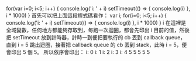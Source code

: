 for(var i=0; i<5; i++) {
  console.log('i: ' + i)
  setTimeout(() => {
    console.log(i)
  }, i * 1000)
}
首先可以把上面這段程式碼看作：
var i;
for(i=0; i<5; i++) {
  console.log('i: ' + i)
  setTimeout(() => {
    console.log(i)
  }, i * 1000)
}
i 在這裡是全域變數，任何地方都能夠存取到，每跑一次迴圈，都會先印出 i 目前的值，然後把 setTimeout 放到計時器，計時一到便把要執行的 cb 丟到 callback queue，直到 i = 5 跳出迴圈，接著把 callback queue 的 cb 丟到 stack，此時 i = 5，便會印出 5 個 5。
所以依序會印出：
i: 0
i: 1
i: 2
i: 3
i: 4
5
5
5
5
5